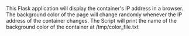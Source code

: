 This Flask application will display the container's IP address in a browser. 
The background color of the page will change randomly whenever the IP address of the container changes.
The Script will print the name of the background color of the container at /tmp/color_file.txt

